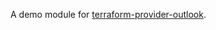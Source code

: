 A demo module for [terraform-provider-outlook](https://github.com/magodo/terraform-provider-outlook).
